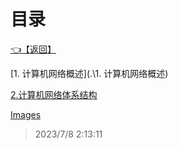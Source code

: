 # 目录  


[👈【返回】](..\--目录--计算机网络)  


[1. 计算机网络概述](.\1. 计算机网络概述)  

[2.计算机网络体系结构](.\2.计算机网络体系结构)  

[Images](.\Images\--目录--Images)  







> 2023/7/8 2:13:11
